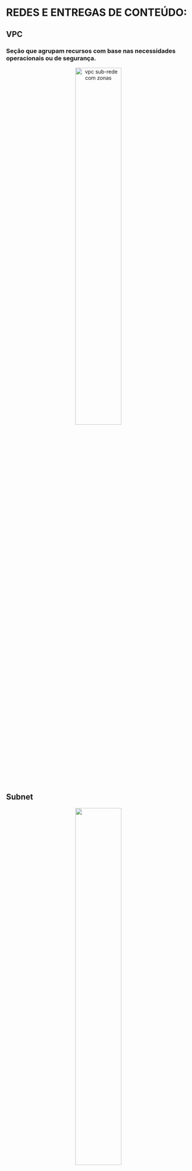 # REDES E ENTREGAS DE CONTEÚDO:

## VPC
### Seção que agrupam recursos com base nas necessidades operacionais ou de segurança.
<p align="center">
  <image src="https://github.com/artillisprado/AWS---Templates/blob/master/images/vpc_sub-rede.png?raw=true" alt="vpc sub-rede com zonas" height="50%" width="50%" />
</p>

## Subnet
<p align="center">
  <image src="https://github.com/artillisprado/AWS---Templates/blob/master/images/public_private.png?raw=true" alt="" height="50%" width="50%" />
</p>

- public : Contém recursos que precisam ser acessíveis ao público, como o site de uma loja online.
  - EC2
  - Internet Gateway - igw : Adiciona uma rota na Route-Table para enviar tráfego para a internet 0.0.0.0/0
  <p align="center">
    <image src="https://github.com/artillisprado/AWS---Templates/blob/master/images/internet_gateway.png?raw=true" alt="Internet Gateway" height="50%" width="50%" />
  </p>
  
- private : Contém recursos que devem ser acessíveis apenas por meio de sua rede privada, como um Banco de Dados que contém informações pessoais dos clientes e históricos de pedidos.
  - EC2
  - NAT Gateway - nat-igw : permite que instâncias em uma sub-rede privada se conectem à internet ou a outros serviços da aws, mas impede que a internet inicie uma conexão com essas instâncias.
  <p align="center">
    <image src="https://github.com/artillisprado/AWS---Templates/blob/master/images/compartilhamento_nat.png?raw=true" alt="Comapartilhamento NAT" height="50%" width="50%" />
    <image src="https://github.com/artillisprado/AWS---Templates/blob/master/images/nat_gateway.png?raw=true" alt="NAT Gateway" height="50%" width="50%" />
  </p>

### Complementar: Info de Endereços IP para o bloco CIDR
<p align="center">
  <image src="https://github.com/artillisprado/AWS---Templates/blob/master/images/sub-redes.png?raw=true" alt="Endereços Ip para o bloco CIDR" height="50%" width="50%" />
  <image src="https://github.com/artillisprado/AWS---Templates/blob/master/images/enderecos_vpc.png?raw=true" alt="Endereços VPC" height="50%" width="50%" />
</p>


## Route Table - Amazon Route Table
### Uma tabela de rotas contém um conjunto de Regras (ou Rotas) configurável para adicionar o tráfego de rede da sub-rede.
<p align="center">
  <image src="https://github.com/artillisprado/AWS---Templates/blob/master/images/tabela_rotas.png?raw=true" alt="" height="50%" width="50%" />
</p>
